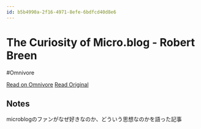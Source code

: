 ```yaml
---
id: b5b4990a-2f16-4971-8efe-6bdfcd40d8e6
---
```


# The Curiosity of Micro.blog - Robert Breen
#Omnivore

[Read on Omnivore](https://omnivore.app/me/https-robertbreen-com-2023-10-15-the-curiosity-of-microblog-191351407c9)
[Read Original](https://robertbreen.com/2023/10/15/the-curiosity-of-microblog/)

## Notes

microblogのファンがなぜ好きなのか、どういう思想なのかを語った記事

